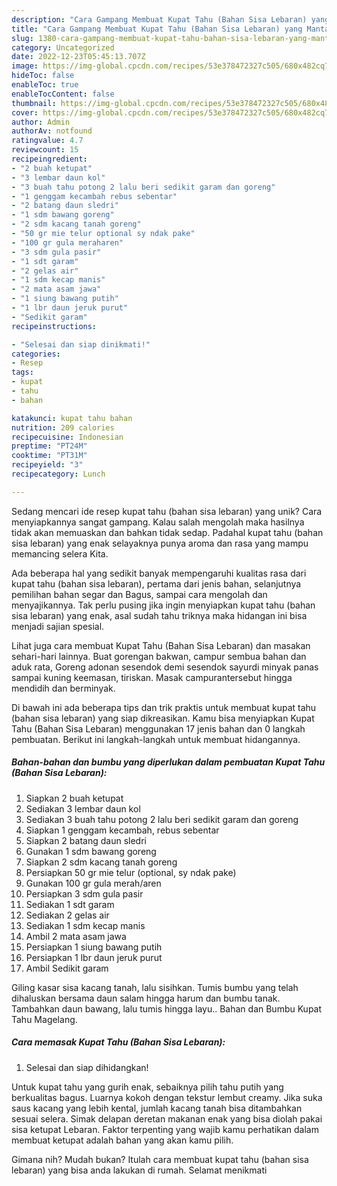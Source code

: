 ```yaml
---
description: "Cara Gampang Membuat Kupat Tahu (Bahan Sisa Lebaran) yang Mantap"
title: "Cara Gampang Membuat Kupat Tahu (Bahan Sisa Lebaran) yang Mantap"
slug: 1380-cara-gampang-membuat-kupat-tahu-bahan-sisa-lebaran-yang-mantap
category: Uncategorized
date: 2022-12-23T05:45:13.707Z
image: https://img-global.cpcdn.com/recipes/53e378472327c505/680x482cq70/kupat-tahu-bahan-sisa-lebaran-foto-resep-utama.jpg
hideToc: false
enableToc: true
enableTocContent: false
thumbnail: https://img-global.cpcdn.com/recipes/53e378472327c505/680x482cq70/kupat-tahu-bahan-sisa-lebaran-foto-resep-utama.jpg
cover: https://img-global.cpcdn.com/recipes/53e378472327c505/680x482cq70/kupat-tahu-bahan-sisa-lebaran-foto-resep-utama.jpg
author: Admin
authorAv: notfound
ratingvalue: 4.7
reviewcount: 15
recipeingredient:
- "2 buah ketupat"
- "3 lembar daun kol"
- "3 buah tahu potong 2 lalu beri sedikit garam dan goreng"
- "1 genggam kecambah rebus sebentar"
- "2 batang daun sledri"
- "1 sdm bawang goreng"
- "2 sdm kacang tanah goreng"
- "50 gr mie telur optional sy ndak pake"
- "100 gr gula meraharen"
- "3 sdm gula pasir"
- "1 sdt garam"
- "2 gelas air"
- "1 sdm kecap manis"
- "2 mata asam jawa"
- "1 siung bawang putih"
- "1 lbr daun jeruk purut"
- "Sedikit garam"
recipeinstructions:

- "Selesai dan siap dinikmati!"
categories:
- Resep
tags:
- kupat
- tahu
- bahan

katakunci: kupat tahu bahan 
nutrition: 209 calories
recipecuisine: Indonesian
preptime: "PT24M"
cooktime: "PT31M"
recipeyield: "3"
recipecategory: Lunch

---
```





Sedang mencari ide resep kupat tahu (bahan sisa lebaran) yang unik? Cara menyiapkannya sangat gampang. Kalau salah mengolah maka hasilnya tidak akan memuaskan dan bahkan tidak sedap. Padahal kupat tahu (bahan sisa lebaran) yang enak selayaknya punya aroma dan rasa yang mampu memancing selera Kita.





Ada beberapa hal yang sedikit banyak mempengaruhi kualitas rasa dari kupat tahu (bahan sisa lebaran), pertama dari jenis bahan, selanjutnya pemilihan bahan segar dan Bagus, sampai cara mengolah dan menyajikannya. Tak perlu pusing jika ingin menyiapkan kupat tahu (bahan sisa lebaran) yang enak,      asal sudah tahu triknya maka hidangan ini bisa menjadi sajian spesial.














Lihat juga cara membuat Kupat Tahu (Bahan Sisa Lebaran) dan masakan sehari-hari lainnya. Buat gorengan bakwan, campur sembua bahan dan aduk rata, Goreng adonan sesendok demi sesendok sayurdi minyak panas sampai kuning keemasan, tiriskan. Masak campurantersebut hingga mendidih dan berminyak.






Di bawah ini ada beberapa tips dan trik praktis untuk membuat kupat tahu (bahan sisa lebaran) yang siap dikreasikan. Kamu bisa menyiapkan Kupat Tahu (Bahan Sisa Lebaran) menggunakan 17 jenis bahan dan 0 langkah pembuatan. Berikut ini langkah-langkah untuk membuat hidangannya.

<!--inarticleads1-->

##### Bahan-bahan dan bumbu yang diperlukan dalam pembuatan Kupat Tahu (Bahan Sisa Lebaran):

1. Siapkan 2 buah ketupat
1. Sediakan 3 lembar daun kol
1. Sediakan 3 buah tahu potong 2 lalu beri sedikit garam dan goreng
1. Siapkan 1 genggam kecambah, rebus sebentar
1. Siapkan 2 batang daun sledri
1. Gunakan 1 sdm bawang goreng
1. Siapkan 2 sdm kacang tanah goreng
1. Persiapkan 50 gr mie telur (optional, sy ndak pake)
1. Gunakan 100 gr gula merah/aren
1. Persiapkan 3 sdm gula pasir
1. Sediakan 1 sdt garam
1. Sediakan 2 gelas air
1. Sediakan 1 sdm kecap manis
1. Ambil 2 mata asam jawa
1. Persiapkan 1 siung bawang putih
1. Persiapkan 1 lbr daun jeruk purut
1. Ambil Sedikit garam


Giling kasar sisa kacang tanah, lalu sisihkan. Tumis bumbu yang telah dihaluskan bersama daun salam hingga harum dan bumbu tanak. Tambahkan daun bawang, lalu tumis hingga layu.. Bahan dan Bumbu Kupat Tahu Magelang. 

<!--inarticleads2-->

##### Cara memasak Kupat Tahu (Bahan Sisa Lebaran):


1. Selesai dan siap dihidangkan!

Untuk kupat tahu yang gurih enak, sebaiknya pilih tahu putih yang berkualitas bagus. Luarnya kokoh dengan tekstur lembut creamy. Jika suka saus kacang yang lebih kental, jumlah kacang tanah bisa ditambahkan sesuai selera. Simak delapan deretan makanan enak yang bisa diolah pakai sisa ketupat Lebaran. Faktor terpenting yang wajib kamu perhatikan dalam membuat ketupat adalah bahan yang akan kamu pilih. 

Gimana nih? Mudah bukan? Itulah cara membuat kupat tahu (bahan sisa lebaran) yang bisa anda lakukan di rumah. Selamat menikmati
